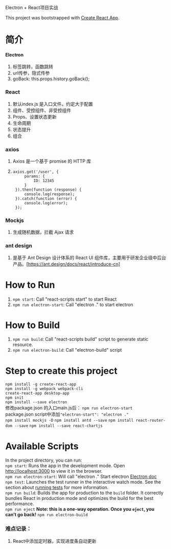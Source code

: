 Electron + React项目实战

This project was bootstrapped with [Create React App](https://github.com/facebook/create-react-app).


# 简介
#### Electron
1. 标签跳转，函数跳转
2. url传参，隐式传参
3. goBack: this.props.history.goBack();
### React
1. 默认index.js 是入口文件。约定大于配置
2. 组件、受控组件、非受控组件
3. Props、设置状态更新
4. 生命周期
5. 状态提升
6. 组合
### axios
1. Axios 是一个基于 promise 的 HTTP 库
2. <pre><code>axios.get('/user', {
        params: {
            ID: 12345
        }
    }).then(function (response) {
        console.log(response);
    }).catch(function (error) {
        console.log(error);
    });</code></pre>
### Mockjs
1. 生成随机数据，拦截 Ajax 请求
### ant design
1. 是基于 Ant Design 设计体系的 React UI 组件库，主要用于研发企业级中后台产品。[https://ant.design/docs/react/introduce-cn]


# How to Run
1. `npm start`: Call "react-scripts start" to start React
2. `npm run electron-start`: Call "electron ." to start electron


# How to Build
1. `npm run build`: Call "react-scripts build" script to generate static resource.
2. `npm run electron-build`: Call "electron-build" script


# Step to create this project
`npm install -g create-react-app`<br/>
`npm install -g webpack webpack-cli `<br/>
`create-react-app desktop-app`<br/>
`npm init`<br/>
`npm install --save electron`<br/>
修改package.json 的入口main.js后： `npm run electron-start`<br/>
package.json script中添加<code>"electron-start": "electron ."</code><br/>
`npm install mockjs -D`
`npm install antd --save`
`npm install react-router-dom --save`
`npm install --save react-chartjs`


# Available Scripts
In the project directory, you can run: <br/>
`npm start`: Runs the app in the development mode. Open [http://localhost:3000](http://localhost:3000) to view it in the browser.<br/>
`npm run electron-start`: Will call "electron ." Start electron [Electron doc](https://electronjs.org/docs)<br/>
`npm test`: Launches the test runner in the interactive watch mode. See the section about [running tests](https://facebook.github.io/create-react-app/docs/running-tests) for more information.<br/>
`npm run build`: Builds the app for production to the `build` folder. It correctly bundles React in production mode and optimizes the build for the best performance.<br/>
`npm run eject` **Note: this is a one-way operation. Once you `eject`, you can’t go back!**
`npm run electron-build`


### 难点记录：
1. React中添加定时器，实现进度条自动更新